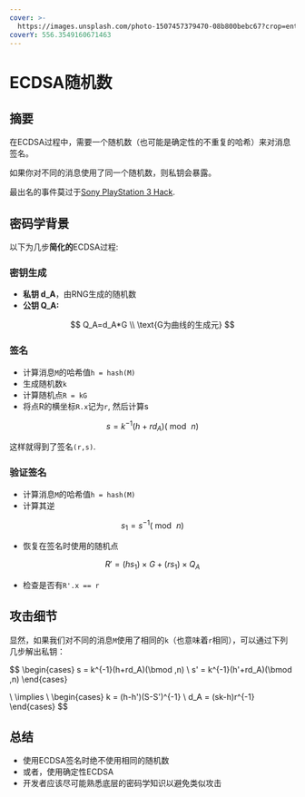 ```yaml
---
cover: >-
  https://images.unsplash.com/photo-1507457379470-08b800bebc67?crop=entropy&cs=tinysrgb&fm=jpg&ixid=MnwxOTcwMjR8MHwxfHNlYXJjaHw1fHxwbGF5c3RhdGlvbnxlbnwwfHx8fDE2NTcwOTgzMjM&ixlib=rb-1.2.1&q=80
coverY: 556.3549160671463
---
```


# ECDSA随机数

## 摘要

在ECDSA过程中，需要一个随机数（也可能是确定性的不重复的哈希）来对消息签名。

如果你对不同的消息使用了同一个随机数，则私钥会暴露。

最出名的事件莫过于[Sony PlayStation 3 Hack](https://www.theguardian.com/technology/gamesblog/2011/jan/07/playstation-3-hack-ps3).

## 密码学背景

以下为几步**简化的**ECDSA过程:

### 密钥生成

* **私钥 d\_A**，由RNG生成的随机数
* **公钥 Q\_A:**

$$
Q_A=d_A*G \\ \text{G为曲线的生成元}
$$

### 签名

* 计算消息`M`的哈希值`h = hash(M)`
* 生成随机数`k`
* 计算随机点`R = kG`&#x20;
* 将点R的横坐标`R.x`记为`r`, 然后计算s

$$
s = k^{-1}(h+rd_A)(\bmod \,n)
$$

这样就得到了签名`(r,s)`.

### 验证签名

* 计算消息`M`的哈希值`h = hash(M)`
* 计算其逆

$$
s_1=s^{-1}(\bmod \,n)
$$

* 恢复在签名时使用的随机点

$$
R' = (hs_1) \times G + (r  s_1) \times Q_A
$$

* 检查是否有`R'.x == r`

## 攻击细节

显然，如果我们对不同的消息`M`使用了相同的`k`（也意味着`r`相同），可以通过下列几步解出私钥：

$$
\begin{cases}
s = k^{-1}(h+rd_A)(\bmod \,n) \\
s' = k^{-1}(h'+rd_A)(\bmod \,n)
\end{cases}

\\
\implies
\\
\begin{cases}
k = (h-h')(S-S')^{-1} \\
d_A = (sk-h)r^{-1}
\end{cases}
$$

## 总结

* 使用ECDSA签名时绝不使用相同的随机数
* 或者，使用确定性ECDSA
* 开发者应该尽可能熟悉底层的密码学知识以避免类似攻击
